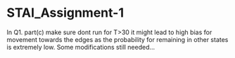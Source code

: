 # STAI_Assignment-1
In Q1. part(c) make sure dont run for T>30 it might lead to high bias for movement towards the edges as the probability for remaining in other states is extremely low. Some modifications still needed...
